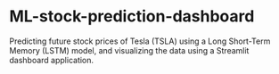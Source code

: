 # ML-stock-prediction-dashboard
Predicting future stock prices of Tesla (TSLA) using a Long Short-Term Memory (LSTM) model, and visualizing the data using a Streamlit dashboard application.
